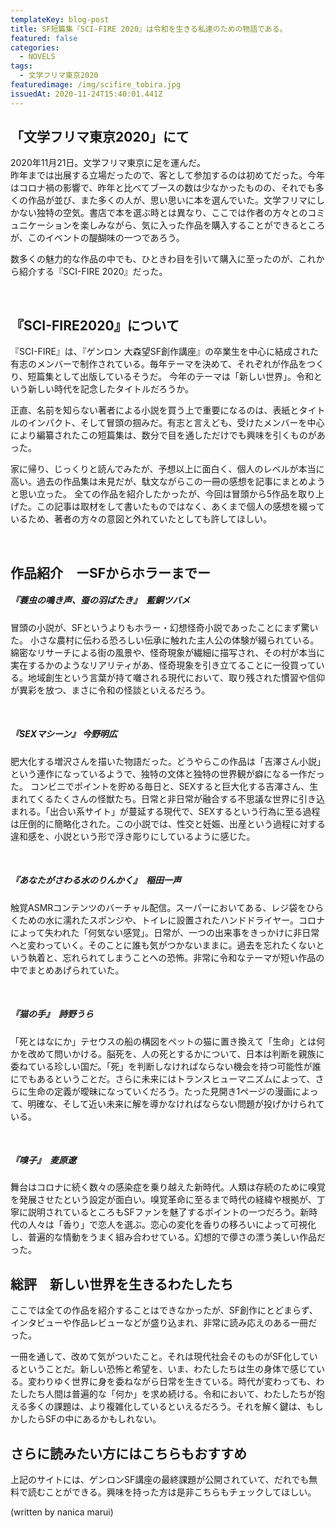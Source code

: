 ```yaml
---
templateKey: blog-post
title: SF短篇集『SCI-FIRE 2020』は令和を生きる私達のための物語である。
featured: false
categories:
  - NOVELS
tags:
  - 文学フリマ東京2020
featuredimage: /img/scifire_tobira.jpg
issuedAt: 2020-11-24T15:40:01.441Z
---
```

## 「文学フリマ東京2020」にて

2020年11月21日。文学フリマ東京に足を運んだ。<br>
昨年までは出展する立場だったので、客として参加するのは初めてだった。今年はコロナ禍の影響で、昨年と比べてブースの数は少なかったものの、それでも多くの作品が並び、また多くの人が、思い思いに本を選んでいた。文学フリマにしかない独特の空気。書店で本を選ぶ時とは異なり、ここでは作者の方々とのコミュニケーションを楽しみながら、気に入った作品を購入することができるところが、このイベントの醍醐味の一つであろう。

数多くの魅力的な作品の中でも、ひときわ目を引いて購入に至ったのが、これから紹介する『SCI-FIRE 2020』だった。

<br>

## 『SCI-FIRE2020』について

『SCI-FIRE』は、『ゲンロン 大森望SF創作講座』の卒業生を中心に結成された有志のメンバーで制作されている。毎年テーマを決めて、それぞれが作品をつくり、短篇集として出版しているそうだ。
今年のテーマは「新しい世界」。令和という新しい時代を記念したタイトルだろうか。

正直、名前を知らない著者による小説を買う上で重要になるのは、表紙とタイトルのインパクト、そして冒頭の掴みだ。有志と言えども、受けたメンバーを中心により編纂されたこの短篇集は、数分で目を通しただけでも興味を引くものがあった。

家に帰り、じっくりと読んでみたが、予想以上に面白く、個人のレベルが本当に高い。過去の作品集は未見だが、駄文ながらこの一冊の感想を記事にまとめようと思い立った。
全ての作品を紹介したかったが、今回は冒頭から5作品を取り上げた。この記事は取材をして書いたものではなく、あくまで個人の感想を綴っているため、著者の方々の意図と外れていたとしても許してほしい。

<br>

## 作品紹介　ーSFからホラーまでー

##### 『蓑虫の鳴き声、蚕の羽ばたき』　藍銅ツバメ

冒頭の小説が、SFというよりもホラー・幻想怪奇小説であったことにまず驚いた。
小さな農村に伝わる恐ろしい伝承に触れた主人公の体験が綴られている。綿密なリサーチによる街の風景や、怪奇現象が繊細に描写され、その村が本当に実在するかのようなリアリティがあ、怪奇現象を引き立てることに一役買っている。地域創生という言葉が持て囃される現代において、取り残された慣習や信仰が異彩を放つ、まさに令和の怪談といえるだろう。

<br>

##### 『SEXマシーン』 今野明広

肥大化する増沢さんを描いた物語だった。どうやらこの作品は「吉澤さん小説」という連作になっているようで、独特の文体と独特の世界観が癖になる一作だった。
コンビニでポイントを貯める毎日と、SEXすると巨大化する吉澤さん、生まれてくるたくさんの怪獣たち。日常と非日常が融合する不思議な世界に引き込まれる。「出合い系サイト」が蔓延する現代で、SEXするという行為に至る過程は圧倒的に簡略化された。この小説では、性交と妊娠、出産という過程に対する違和感を、小説という形で浮き彫りにしているように感じた。

<br>

##### 『あなたがさわる水のりんかく』　稲田一声

触覚ASMRコンテンツのバーチャル配信。スーパーにおいてある、レジ袋をひらくための水に濡れたスポンジや、トイレに設置されたハンドドライヤー。コロナによって失われた「何気ない感覚」。日常が、一つの出来事をきっかけに非日常へと変わっていく。そのことに誰も気がつかないままに。過去を忘れたくないという執着と、忘れられてしまうことへの恐怖。非常に令和なテーマが短い作品の中でまとめあげられていた。

<br>

##### 『猫の手』　詩野うら

「死とはなにか」テセウスの船の構図をペットの猫に置き換えて「生命」とは何かを改めて問いかける。脳死を、人の死とするかについて、日本は判断を親族に委ねている珍しい国だ。「死」を判断しなければならない機会を持つ可能性が誰にでもあるということだ。さらに未来にはトランスヒューマニズムによって、さらに生命の定義が曖昧になっていくだろう。たった見開き1ページの漫画によって、明確な、そして近い未来に解を導かなければならない問題が投げかけられている。

<br>

##### 『嗅子』　麦原遼

舞台はコロナに続く数々の感染症を乗り越えた新時代。人類は存続のために嗅覚を発展させたという設定が面白い。嗅覚革命に至るまで時代の経緯や根拠が、丁寧に説明されているところもSFファンを魅了するポイントの一つだろう。新時代の人々は「香り」で恋人を選ぶ。恋心の変化を香りの移ろいによって可視化し、普遍的な情動をうまく組み合わせている。幻想的で儚さの漂う美しい作品だった。





## 総評　新しい世界を生きるわたしたち

ここでは全ての作品を紹介することはできなかったが、SF創作にとどまらず、インタビューや作品レビューなどが盛り込まれ、非常に読み応えのある一冊だった。

一冊を通して、改めて気がついたこと。それは現代社会そのものがSF化しているということだ。新しい恐怖と希望を、いま、わたしたちは生の身体で感じている。変わりゆく世界に身を委ねながら日常を生きている。時代が変わっても、わたしたち人間は普遍的な「何か」を求め続ける。令和において、わたしたちが抱える多くの課題は、より複雑化しているといえるだろう。それを解く鍵は、もしかしたらSFの中にあるかもしれない。



## さらに読みたい方にはこちらもおすすめ

上記のサイトには、ゲンロンSF講座の最終課題が公開されていて、だれでも無料で読むことができる。興味を持った方は是非こちらもチェックしてほしい。





(written by nanica marui)